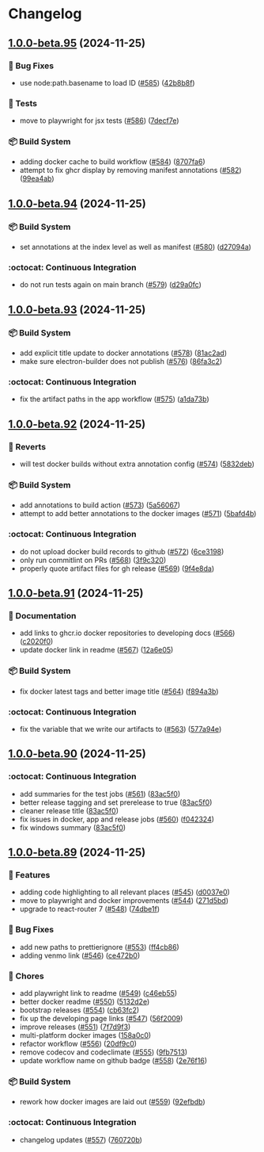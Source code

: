 # Changelog

## [1.0.0-beta.95](https://github.com/18xx-maker/18xx-maker/compare/v1.0.0-beta.94...v1.0.0-beta.95) (2024-11-25)


### :bug: Bug Fixes

* use node:path.basename to load ID ([#585](https://github.com/18xx-maker/18xx-maker/issues/585)) ([42b8b8f](https://github.com/18xx-maker/18xx-maker/commit/42b8b8f9153b4729deabd89ec5c3c798c44353e6))


### :traffic_light: Tests

* move to playwright for jsx tests ([#586](https://github.com/18xx-maker/18xx-maker/issues/586)) ([7decf7e](https://github.com/18xx-maker/18xx-maker/commit/7decf7ef2d7c6eb74555ec12b3171ff5e5899466))


### :package: Build System

* adding docker cache to build workflow ([#584](https://github.com/18xx-maker/18xx-maker/issues/584)) ([8707fa6](https://github.com/18xx-maker/18xx-maker/commit/8707fa69bb9d5ff588ef1452b225e0321e740ee8))
* attempt to fix ghcr display by removing manifest annotations ([#582](https://github.com/18xx-maker/18xx-maker/issues/582)) ([99ea4ab](https://github.com/18xx-maker/18xx-maker/commit/99ea4abb29f92ae635eeeae57087edf4327095cb))

## [1.0.0-beta.94](https://github.com/18xx-maker/18xx-maker/compare/v1.0.0-beta.93...v1.0.0-beta.94) (2024-11-25)


### :package: Build System

* set annotations at the index level as well as manifest ([#580](https://github.com/18xx-maker/18xx-maker/issues/580)) ([d27094a](https://github.com/18xx-maker/18xx-maker/commit/d27094aa739a4fb7c73cc751ecb7e40474f60d57))


### :octocat: Continuous Integration

* do not run tests again on main branch ([#579](https://github.com/18xx-maker/18xx-maker/issues/579)) ([d29a0fc](https://github.com/18xx-maker/18xx-maker/commit/d29a0fcce7cc8bf8bb253e656b78bd7d40c12ac7))

## [1.0.0-beta.93](https://github.com/18xx-maker/18xx-maker/compare/v1.0.0-beta.92...v1.0.0-beta.93) (2024-11-25)


### :package: Build System

* add explicit title update to docker annotations ([#578](https://github.com/18xx-maker/18xx-maker/issues/578)) ([81ac2ad](https://github.com/18xx-maker/18xx-maker/commit/81ac2adfe09f403ec94795f591897c98258d8de6))
* make sure electron-builder does not publish ([#576](https://github.com/18xx-maker/18xx-maker/issues/576)) ([86fa3c2](https://github.com/18xx-maker/18xx-maker/commit/86fa3c2cbdf195fadcb7e3db4b660df447549464))


### :octocat: Continuous Integration

* fix the artifact paths in the app workflow ([#575](https://github.com/18xx-maker/18xx-maker/issues/575)) ([a1da73b](https://github.com/18xx-maker/18xx-maker/commit/a1da73bff5352233ddcd4eceb98fbc8d5be4dc47))

## [1.0.0-beta.92](https://github.com/18xx-maker/18xx-maker/compare/v1.0.0-beta.91...v1.0.0-beta.92) (2024-11-25)


### :sheep: Reverts

* will test docker builds without extra annotation config ([#574](https://github.com/18xx-maker/18xx-maker/issues/574)) ([5832deb](https://github.com/18xx-maker/18xx-maker/commit/5832deb64868303b9b335b7917792e9c0a1550b3))


### :package: Build System

* add annotations to build action ([#573](https://github.com/18xx-maker/18xx-maker/issues/573)) ([5a56067](https://github.com/18xx-maker/18xx-maker/commit/5a560671bd0c9acc5c0019b4edfd6c4ef36021bc))
* attempt to add better annotations to the docker images ([#571](https://github.com/18xx-maker/18xx-maker/issues/571)) ([5bafd4b](https://github.com/18xx-maker/18xx-maker/commit/5bafd4ba768b7f0476afead75195cb6c44832e25))


### :octocat: Continuous Integration

* do not upload docker build records to github ([#572](https://github.com/18xx-maker/18xx-maker/issues/572)) ([6ce3198](https://github.com/18xx-maker/18xx-maker/commit/6ce3198298f909dc9e9a86751d870de49bea44ce))
* only run commitlint on PRs ([#568](https://github.com/18xx-maker/18xx-maker/issues/568)) ([3f9c320](https://github.com/18xx-maker/18xx-maker/commit/3f9c320cf7818194bed2908c988bd42e626c396c))
* properly quote artifact files for gh release ([#569](https://github.com/18xx-maker/18xx-maker/issues/569)) ([9f4e8da](https://github.com/18xx-maker/18xx-maker/commit/9f4e8da0678fdda21857659e5af31aae42858839))

## [1.0.0-beta.91](https://github.com/18xx-maker/18xx-maker/compare/v1.0.0-beta.90...v1.0.0-beta.91) (2024-11-25)


### :book: Documentation

* add links to ghcr.io docker repositories to developing docs ([#566](https://github.com/18xx-maker/18xx-maker/issues/566)) ([c2020f0](https://github.com/18xx-maker/18xx-maker/commit/c2020f03a6baeaeab6833ee815efd9699cbde293))
* update docker link in readme ([#567](https://github.com/18xx-maker/18xx-maker/issues/567)) ([12a6e05](https://github.com/18xx-maker/18xx-maker/commit/12a6e0516b7b7dcbc6d31d0b15721f214818544c))


### :package: Build System

* fix docker latest tags and better image title ([#564](https://github.com/18xx-maker/18xx-maker/issues/564)) ([f894a3b](https://github.com/18xx-maker/18xx-maker/commit/f894a3b12dab5b77c306f7e9f002627c2d86fed3))


### :octocat: Continuous Integration

* fix the variable that we write our artifacts to ([#563](https://github.com/18xx-maker/18xx-maker/issues/563)) ([577a94e](https://github.com/18xx-maker/18xx-maker/commit/577a94e9893e5b697e8287cfd719381b7ce69d98))

## [1.0.0-beta.90](https://github.com/18xx-maker/18xx-maker/compare/v1.0.0-beta.89...v1.0.0-beta.90) (2024-11-25)


### :octocat: Continuous Integration

* add summaries for the test jobs ([#561](https://github.com/18xx-maker/18xx-maker/issues/561)) ([83ac5f0](https://github.com/18xx-maker/18xx-maker/commit/83ac5f0daf8581f8545192f00f3a74e273978d27))
* better release tagging and set prerelease to true ([83ac5f0](https://github.com/18xx-maker/18xx-maker/commit/83ac5f0daf8581f8545192f00f3a74e273978d27))
* cleaner release title ([83ac5f0](https://github.com/18xx-maker/18xx-maker/commit/83ac5f0daf8581f8545192f00f3a74e273978d27))
* fix issues in docker, app and release jobs ([#560](https://github.com/18xx-maker/18xx-maker/issues/560)) ([f042324](https://github.com/18xx-maker/18xx-maker/commit/f042324dce72494fd5c23dffb7dca2b08c096c12))
* fix windows summary ([83ac5f0](https://github.com/18xx-maker/18xx-maker/commit/83ac5f0daf8581f8545192f00f3a74e273978d27))

## [1.0.0-beta.89](https://github.com/18xx-maker/18xx-maker/compare/v1.0.0-beta.88...v1.0.0-beta.89) (2024-11-25)


### :tada: Features

* adding code highlighting to all relevant places ([#545](https://github.com/18xx-maker/18xx-maker/issues/545)) ([d0037e0](https://github.com/18xx-maker/18xx-maker/commit/d0037e0ec97816597b33adeae8c5cfab76dc5c54))
* move to playwright and docker improvements ([#544](https://github.com/18xx-maker/18xx-maker/issues/544)) ([271d5bd](https://github.com/18xx-maker/18xx-maker/commit/271d5bd17860af40dc7d4f108477dcaffc2af0fe))
* upgrade to react-router 7 ([#548](https://github.com/18xx-maker/18xx-maker/issues/548)) ([74dbe1f](https://github.com/18xx-maker/18xx-maker/commit/74dbe1f86d922a73836386fe5cd4d5757b55475d))


### :bug: Bug Fixes

* add new paths to prettierignore ([#553](https://github.com/18xx-maker/18xx-maker/issues/553)) ([ff4cb86](https://github.com/18xx-maker/18xx-maker/commit/ff4cb86c01a9ebc95de4b77c7f1e69ead32ae4b5))
* adding venmo link ([#546](https://github.com/18xx-maker/18xx-maker/issues/546)) ([ce472b0](https://github.com/18xx-maker/18xx-maker/commit/ce472b0b23a4c7f95073b8e9664f379f30690f19))


### :broom: Chores

* add playwright link to readme ([#549](https://github.com/18xx-maker/18xx-maker/issues/549)) ([c46eb55](https://github.com/18xx-maker/18xx-maker/commit/c46eb55307bc8017b27cb174bf5194c543185ef1))
* better docker readme ([#550](https://github.com/18xx-maker/18xx-maker/issues/550)) ([5132d2e](https://github.com/18xx-maker/18xx-maker/commit/5132d2e38222719b8fe92fa4355958229f71596c))
* bootstrap releases ([#554](https://github.com/18xx-maker/18xx-maker/issues/554)) ([cb63fc2](https://github.com/18xx-maker/18xx-maker/commit/cb63fc20bd18c35af439fcdc1fe81f5ca0def7d8))
* fix up the developing page links ([#547](https://github.com/18xx-maker/18xx-maker/issues/547)) ([56f2009](https://github.com/18xx-maker/18xx-maker/commit/56f20092002db6c1ccec2a57943c529c378e4759))
* improve releases ([#551](https://github.com/18xx-maker/18xx-maker/issues/551)) ([7f7d9f3](https://github.com/18xx-maker/18xx-maker/commit/7f7d9f312f5610ac70b4c284a42a25ce270d86e0))
* multi-platform docker images ([158a0c0](https://github.com/18xx-maker/18xx-maker/commit/158a0c0d754b840c1703a099641a0fbce8a3d5c5))
* refactor workflow ([#556](https://github.com/18xx-maker/18xx-maker/issues/556)) ([20df9c0](https://github.com/18xx-maker/18xx-maker/commit/20df9c0abec516080de4e2a3e5195f3babd3450c))
* remove codecov and codeclimate ([#555](https://github.com/18xx-maker/18xx-maker/issues/555)) ([9fb7513](https://github.com/18xx-maker/18xx-maker/commit/9fb7513e2e33fd95bb4c3f48d6e0ff2522b77485))
* update workflow name on github badge ([#558](https://github.com/18xx-maker/18xx-maker/issues/558)) ([2e76f16](https://github.com/18xx-maker/18xx-maker/commit/2e76f16c3e6c75bf5f6bc7a21ca665daa29808c2))


### :package: Build System

* rework how docker images are laid out ([#559](https://github.com/18xx-maker/18xx-maker/issues/559)) ([92efbdb](https://github.com/18xx-maker/18xx-maker/commit/92efbdb1629963d35712e3e0e78e5ef6c54671c1))


### :octocat: Continuous Integration

* changelog updates ([#557](https://github.com/18xx-maker/18xx-maker/issues/557)) ([760720b](https://github.com/18xx-maker/18xx-maker/commit/760720bb41f71b987dfbf424ca69a00ded554a4c))
